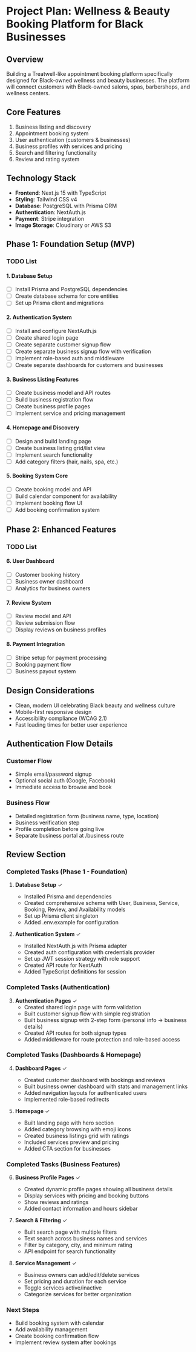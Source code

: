 # Project Plan: Wellness & Beauty Booking Platform for Black Businesses

## Overview
Building a Treatwell-like appointment booking platform specifically designed for Black-owned wellness and beauty businesses. The platform will connect customers with Black-owned salons, spas, barbershops, and wellness centers.

## Core Features
1. Business listing and discovery
2. Appointment booking system
3. User authentication (customers & businesses)
4. Business profiles with services and pricing
5. Search and filtering functionality
6. Review and rating system

## Technology Stack
- **Frontend**: Next.js 15 with TypeScript
- **Styling**: Tailwind CSS v4
- **Database**: PostgreSQL with Prisma ORM
- **Authentication**: NextAuth.js
- **Payment**: Stripe integration
- **Image Storage**: Cloudinary or AWS S3

## Phase 1: Foundation Setup (MVP)

### TODO List

#### 1. Database Setup
- [ ] Install Prisma and PostgreSQL dependencies
- [ ] Create database schema for core entities
- [ ] Set up Prisma client and migrations

#### 2. Authentication System
- [ ] Install and configure NextAuth.js
- [ ] Create shared login page
- [ ] Create separate customer signup flow
- [ ] Create separate business signup flow with verification
- [ ] Implement role-based auth and middleware
- [ ] Create separate dashboards for customers and businesses

#### 3. Business Listing Features
- [ ] Create business model and API routes
- [ ] Build business registration flow
- [ ] Create business profile pages
- [ ] Implement service and pricing management

#### 4. Homepage and Discovery
- [ ] Design and build landing page
- [ ] Create business listing grid/list view
- [ ] Implement search functionality
- [ ] Add category filters (hair, nails, spa, etc.)

#### 5. Booking System Core
- [ ] Create booking model and API
- [ ] Build calendar component for availability
- [ ] Implement booking flow UI
- [ ] Add booking confirmation system

## Phase 2: Enhanced Features

### TODO List

#### 6. User Dashboard
- [ ] Customer booking history
- [ ] Business owner dashboard
- [ ] Analytics for business owners

#### 7. Review System
- [ ] Review model and API
- [ ] Review submission flow
- [ ] Display reviews on business profiles

#### 8. Payment Integration
- [ ] Stripe setup for payment processing
- [ ] Booking payment flow
- [ ] Business payout system

## Design Considerations
- Clean, modern UI celebrating Black beauty and wellness culture
- Mobile-first responsive design
- Accessibility compliance (WCAG 2.1)
- Fast loading times for better user experience

## Authentication Flow Details
### Customer Flow
- Simple email/password signup
- Optional social auth (Google, Facebook)
- Immediate access to browse and book

### Business Flow
- Detailed registration form (business name, type, location)
- Business verification step
- Profile completion before going live
- Separate business portal at /business route

## Review Section

### Completed Tasks (Phase 1 - Foundation)
1. **Database Setup** ✓
   - Installed Prisma and dependencies
   - Created comprehensive schema with User, Business, Service, Booking, Review, and Availability models
   - Set up Prisma client singleton
   - Added .env.example for configuration

2. **Authentication System** ✓
   - Installed NextAuth.js with Prisma adapter
   - Created auth configuration with credentials provider
   - Set up JWT session strategy with role support
   - Created API route for NextAuth
   - Added TypeScript definitions for session

### Completed Tasks (Authentication)
3. **Authentication Pages** ✓
   - Created shared login page with form validation
   - Built customer signup flow with simple registration
   - Built business signup with 2-step form (personal info → business details)
   - Created API routes for both signup types
   - Added middleware for route protection and role-based access

### Completed Tasks (Dashboards & Homepage)
4. **Dashboard Pages** ✓
   - Created customer dashboard with bookings and reviews
   - Built business owner dashboard with stats and management links
   - Added navigation layouts for authenticated users
   - Implemented role-based redirects

5. **Homepage** ✓
   - Built landing page with hero section
   - Added category browsing with emoji icons
   - Created business listings grid with ratings
   - Included services preview and pricing
   - Added CTA section for businesses

### Completed Tasks (Business Features)
6. **Business Profile Pages** ✓
   - Created dynamic profile pages showing all business details
   - Display services with pricing and booking buttons
   - Show reviews and ratings
   - Added contact information and hours sidebar

7. **Search & Filtering** ✓
   - Built search page with multiple filters
   - Text search across business names and services
   - Filter by category, city, and minimum rating
   - API endpoint for search functionality

8. **Service Management** ✓
   - Business owners can add/edit/delete services
   - Set pricing and duration for each service
   - Toggle services active/inactive
   - Categorize services for better organization

### Next Steps
- Build booking system with calendar
- Add availability management
- Create booking confirmation flow
- Implement review system after bookings